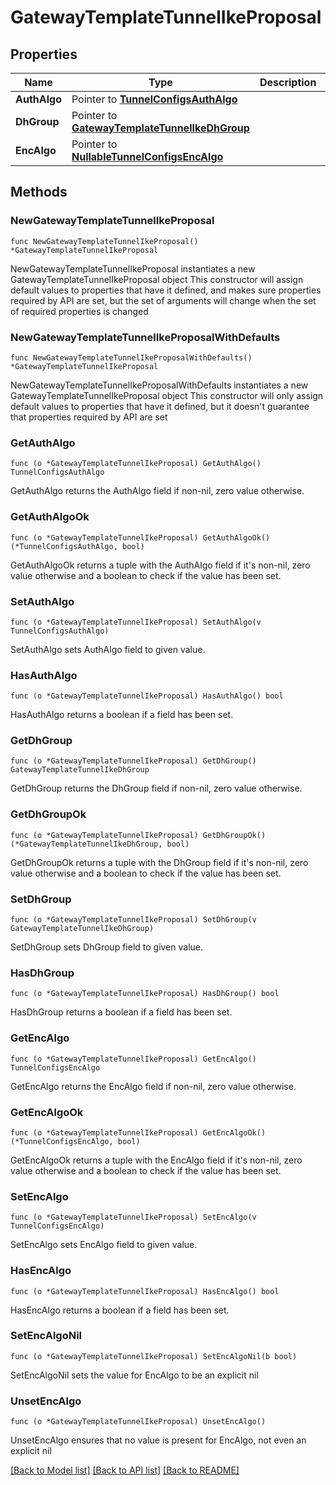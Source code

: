 # GatewayTemplateTunnelIkeProposal

## Properties

Name | Type | Description | Notes
------------ | ------------- | ------------- | -------------
**AuthAlgo** | Pointer to [**TunnelConfigsAuthAlgo**](TunnelConfigsAuthAlgo.md) |  | [optional] 
**DhGroup** | Pointer to [**GatewayTemplateTunnelIkeDhGroup**](GatewayTemplateTunnelIkeDhGroup.md) |  | [optional] [default to GATEWAYTEMPLATETUNNELIKEDHGROUP__14]
**EncAlgo** | Pointer to [**NullableTunnelConfigsEncAlgo**](TunnelConfigsEncAlgo.md) |  | [optional] [default to TUNNELCONFIGSENCALGO_AES256]

## Methods

### NewGatewayTemplateTunnelIkeProposal

`func NewGatewayTemplateTunnelIkeProposal() *GatewayTemplateTunnelIkeProposal`

NewGatewayTemplateTunnelIkeProposal instantiates a new GatewayTemplateTunnelIkeProposal object
This constructor will assign default values to properties that have it defined,
and makes sure properties required by API are set, but the set of arguments
will change when the set of required properties is changed

### NewGatewayTemplateTunnelIkeProposalWithDefaults

`func NewGatewayTemplateTunnelIkeProposalWithDefaults() *GatewayTemplateTunnelIkeProposal`

NewGatewayTemplateTunnelIkeProposalWithDefaults instantiates a new GatewayTemplateTunnelIkeProposal object
This constructor will only assign default values to properties that have it defined,
but it doesn't guarantee that properties required by API are set

### GetAuthAlgo

`func (o *GatewayTemplateTunnelIkeProposal) GetAuthAlgo() TunnelConfigsAuthAlgo`

GetAuthAlgo returns the AuthAlgo field if non-nil, zero value otherwise.

### GetAuthAlgoOk

`func (o *GatewayTemplateTunnelIkeProposal) GetAuthAlgoOk() (*TunnelConfigsAuthAlgo, bool)`

GetAuthAlgoOk returns a tuple with the AuthAlgo field if it's non-nil, zero value otherwise
and a boolean to check if the value has been set.

### SetAuthAlgo

`func (o *GatewayTemplateTunnelIkeProposal) SetAuthAlgo(v TunnelConfigsAuthAlgo)`

SetAuthAlgo sets AuthAlgo field to given value.

### HasAuthAlgo

`func (o *GatewayTemplateTunnelIkeProposal) HasAuthAlgo() bool`

HasAuthAlgo returns a boolean if a field has been set.

### GetDhGroup

`func (o *GatewayTemplateTunnelIkeProposal) GetDhGroup() GatewayTemplateTunnelIkeDhGroup`

GetDhGroup returns the DhGroup field if non-nil, zero value otherwise.

### GetDhGroupOk

`func (o *GatewayTemplateTunnelIkeProposal) GetDhGroupOk() (*GatewayTemplateTunnelIkeDhGroup, bool)`

GetDhGroupOk returns a tuple with the DhGroup field if it's non-nil, zero value otherwise
and a boolean to check if the value has been set.

### SetDhGroup

`func (o *GatewayTemplateTunnelIkeProposal) SetDhGroup(v GatewayTemplateTunnelIkeDhGroup)`

SetDhGroup sets DhGroup field to given value.

### HasDhGroup

`func (o *GatewayTemplateTunnelIkeProposal) HasDhGroup() bool`

HasDhGroup returns a boolean if a field has been set.

### GetEncAlgo

`func (o *GatewayTemplateTunnelIkeProposal) GetEncAlgo() TunnelConfigsEncAlgo`

GetEncAlgo returns the EncAlgo field if non-nil, zero value otherwise.

### GetEncAlgoOk

`func (o *GatewayTemplateTunnelIkeProposal) GetEncAlgoOk() (*TunnelConfigsEncAlgo, bool)`

GetEncAlgoOk returns a tuple with the EncAlgo field if it's non-nil, zero value otherwise
and a boolean to check if the value has been set.

### SetEncAlgo

`func (o *GatewayTemplateTunnelIkeProposal) SetEncAlgo(v TunnelConfigsEncAlgo)`

SetEncAlgo sets EncAlgo field to given value.

### HasEncAlgo

`func (o *GatewayTemplateTunnelIkeProposal) HasEncAlgo() bool`

HasEncAlgo returns a boolean if a field has been set.

### SetEncAlgoNil

`func (o *GatewayTemplateTunnelIkeProposal) SetEncAlgoNil(b bool)`

 SetEncAlgoNil sets the value for EncAlgo to be an explicit nil

### UnsetEncAlgo
`func (o *GatewayTemplateTunnelIkeProposal) UnsetEncAlgo()`

UnsetEncAlgo ensures that no value is present for EncAlgo, not even an explicit nil

[[Back to Model list]](../README.md#documentation-for-models) [[Back to API list]](../README.md#documentation-for-api-endpoints) [[Back to README]](../README.md)


